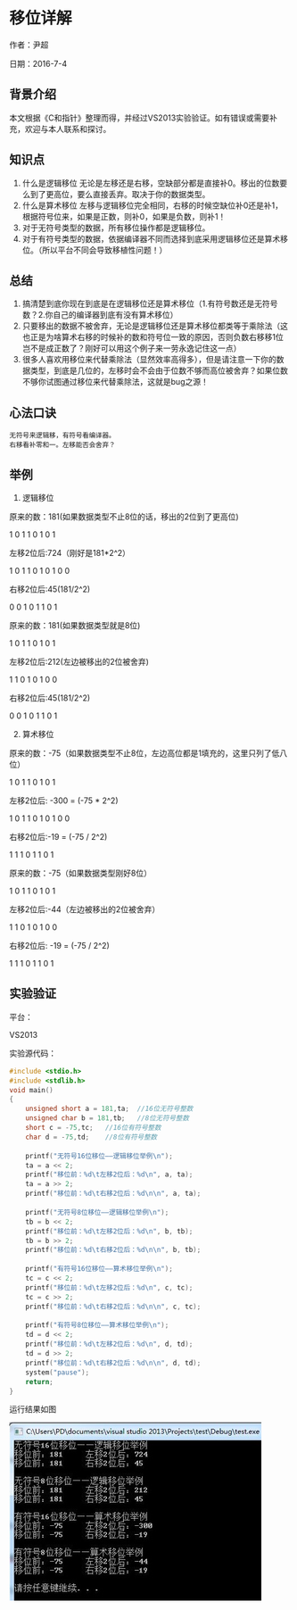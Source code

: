 # 移位详解

作者：尹超

日期：2016-7-4

## 背景介绍

本文根据《C和指针》整理而得，并经过VS2013实验验证。如有错误或需要补充，欢迎与本人联系和探讨。

## 知识点

1.	什么是逻辑移位
无论是左移还是右移，空缺部分都是直接补0。移出的位数要么到了更高位，要么直接丢弃。取决于你的数据类型。
2.	什么是算术移位
左移与逻辑移位完全相同，右移的时候空缺位补0还是补1，根据符号位来，如果是正数，则补0，如果是负数，则补1！
3.	对于无符号类型的数据，所有移位操作都是逻辑移位。
4.	对于有符号类型的数据，依据编译器不同而选择到底采用逻辑移位还是算术移位。（所以平台不同会导致移植性问题！）

## 总结
1.	搞清楚到底你现在到底是在逻辑移位还是算术移位（1.有符号数还是无符号数？2.你自己的编译器到底有没有算术移位）
2.	只要移出的数据不被舍弃，无论是逻辑移位还是算术移位都类等于乘除法（这也正是为啥算术右移的时候补的数和符号位一致的原因，否则负数右移移1位岂不是成正数了？刚好可以用这个例子来一劳永逸记住这一点）
3.	很多人喜欢用移位来代替乘除法（显然效率高得多），但是请注意一下你的数据类型，到底是几位的，左移时会不会由于位数不够而高位被舍弃？如果位数不够你试图通过移位来代替乘除法，这就是bug之源！

## 心法口诀
```
无符号来逻辑移，有符号看编译器。
右移看补零和一。左移能否会舍弃？ 
```


## 举例
1.	逻辑移位

原来的数：181(如果数据类型不止8位的话，移出的2位到了更高位)
	
1	0	1	1	0	1	0	1

左移2位后:724（刚好是181*2^2）
	
1	0	1	1	0	1	0	1	0	0
	
右移2位后:45(181/2^2)
	
0	0	1	0	1	1	0	1

原来的数：181(如果数据类型就是8位)

1	0	1	1	0	1	0	1

左移2位后:212(左边被移出的2位被舍弃)	

1	1	0	1	0	1	0	0

右移2位后:45(181/2^2)

0	0	1	0	1	1	0	1

2.	算术移位

原来的数：-75（如果数据类型不止8位，左边高位都是1填充的，这里只列了低八位）
	
1	0	1	1	0	1	0	1

左移2位后: -300 = (-75 * 2^2)		

1	0	1	1	0	1	0	1	0	0

右移2位后:-19 = (-75 / 2^2)

1	1	1	0	1	1	0	1

原来的数：-75（如果数据类型刚好8位）

1	0	1	1	0	1	0	1

左移2位后:-44（左边被移出的2位被舍弃） 		

1	1	0	1	0	1	0	0

右移2位后: -19 = (-75 / 2^2)

1	1	1	0	1	1	0	1


## 实验验证
平台：

VS2013

实验源代码：

```c
#include <stdio.h>
#include <stdlib.h>
void main()
{
	unsigned short a = 181,ta;	//16位无符号整数
	unsigned char b = 181,tb;	//8位无符号整数
	short c = -75,tc;	//16位有符号整数
	char d = -75,td;	//8位有符号整数

	printf("无符号16位移位——逻辑移位举例\n");
	ta = a << 2;
	printf("移位前：%d\t左移2位后：%d\n", a, ta);
	ta = a >> 2;
	printf("移位前：%d\t右移2位后：%d\n\n", a, ta);
	
	printf("无符号8位移位——逻辑移位举例\n");
	tb = b << 2;
	printf("移位前：%d\t左移2位后：%d\n", b, tb);
	tb = b >> 2;
	printf("移位前：%d\t右移2位后：%d\n\n", b, tb);
	
	printf("有符号16位移位——算术移位举例\n");
	tc = c << 2;
	printf("移位前：%d\t左移2位后：%d\n", c, tc);
	tc = c >> 2;
	printf("移位前：%d\t右移2位后：%d\n\n", c, tc);
	
	printf("有符号8位移位——算术移位举例\n");
	td = d << 2;
	printf("移位前：%d\t左移2位后：%d\n", d, td);
	td = d >> 2;
	printf("移位前：%d\t右移2位后：%d\n\n", d, td);
	system("pause");
	return;
}
```

运行结果如图

![shift_result](../imags/shift_result.jpg)



